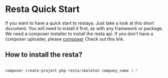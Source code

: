 # Resta Quick Start

If you want to have a quick start to restaya.
Just take a look at this short document.
You will need to install it first, as with any framework or package.
We need a composer installer to install the resta api.
If you don't have a composer uploader, please [composer](https://getcomposer.org/download)
Check out this link.

## How to install the resta?

```php

composer create-project php-resta/skeleton company_name 1.*
```